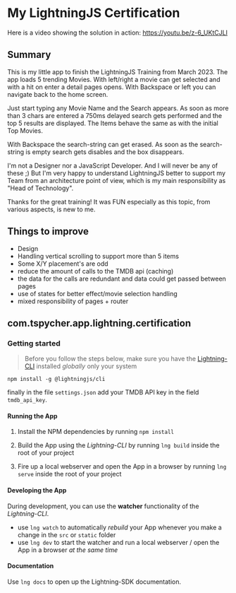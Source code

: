 # My LightningJS Certification

Here is a video showing the solution in action: https://youtu.be/z-6_UKtCJLI

## Summary
This is my little app to finish the LightningJS Training from March 2023. The app 
loads 5 trending Movies. With left/right a movie can get selected and with a hit on
enter a detail pages opens. With Backspace or left you can navigate back to the home screen.

Just start typing any Movie Name and the Search appears. As soon as more than 3 chars are entered
a 750ms delayed search gets performed and the top 5 results are displayed. The Items behave the same 
as with the initial Top Movies.

With Backspace the search-string can get erased. As soon as the search-string is empty 
search gets disables and the box disappears.

I'm not a Designer nor a JavaScript Developer. And I will never be any of these ;) But I'm very
happy to understand LightningJS better to support my Team from an architecture point of view, which is 
my main responsibility as "Head of Technology".

Thanks for the great training! It was FUN especially as this topic, from various aspects, is new to me.

## Things to improve

* Design
* Handling vertical scrolling to support more than 5 items
* Some X/Y placement's are odd
* reduce the amount of calls to the TMDB api (caching)
* the data for the calls are redundant and data could get passed between pages
* use of states for better effect/movie selection handling
* mixed responsibility of pages + router

## com.tspycher.app.lightning.certification

### Getting started

> Before you follow the steps below, make sure you have the
[Lightning-CLI](https://rdkcentral.github.io/Lightning-CLI/#/) installed _globally_ only your system

```
npm install -g @lightningjs/cli
```

finally in the file `settings.json` add your TMDB API key in the field `tmdb_api_key`.

#### Running the App

1. Install the NPM dependencies by running `npm install`

2. Build the App using the _Lightning-CLI_ by running `lng build` inside the root of your project

3. Fire up a local webserver and open the App in a browser by running `lng serve` inside the root of your project

#### Developing the App

During development, you can use the **watcher** functionality of the _Lightning-CLI_.

- use `lng watch` to automatically _rebuild_ your App whenever you make a change in the `src` or  `static` folder
- use `lng dev` to start the watcher and run a local webserver / open the App in a browser _at the same time_

#### Documentation

Use `lng docs` to open up the Lightning-SDK documentation.
